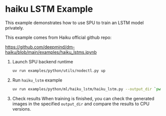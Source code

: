 # haiku LSTM Example

This example demonstrates how to use SPU to train an LSTM model privately.

This example comes from Haiku official github repo:

<https://github.com/deepmind/dm-haiku/blob/main/examples/haiku_lstms.ipynb>

1. Launch SPU backend runtime

    ```sh
    uv run examples/python/utils/nodectl.py up
    ```

2. Run `haiku_lstm` example

    ```sh
    uv run examples/python/ml/haiku_lstm/haiku_lstm.py --output_dir `pwd`
    ```

3. Check results
    When training is finished, you can check the generated images in the specified `output_dir` and compare the results to CPU versions.
